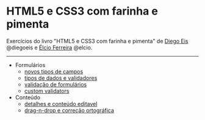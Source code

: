 # HTML5 e CSS3 com farinha e pimenta
Exercícios do livro "HTML5 e CSS3 com farinha e pimenta" de [Diego Eis](https://github.com/diegoeis) @diegoeis e [Élcio Ferreira](https://github.com/elcio) @elcio.

---

- Formulários
    - [novos tipos de campos](https://github.com/codigocafe/html5_e_css3-com_farinha_e_pimenta/blob/master/docs/novos-tipos-de-campos.md)
    - [tipos de dados e validadores](https://github.com/codigocafe/html5_e_css3-com_farinha_e_pimenta/blob/master/docs/tipos-de-dados-e-validadores.md)
    - [validação de formulários](https://github.com/codigocafe/html5_e_css3-com_farinha_e_pimenta/blob/master/docs/validacao-de-formulario.md)
    - [custom validators](https://github.com/codigocafe/html5_e_css3-com_farinha_e_pimenta/blob/master/docs/custom-validators.md)
- Conteúdo
    - [detalhes e conteúdo editavel](https://github.com/codigocafe/html5_e_css3-com_farinha_e_pimenta/blob/master/docs/detalhes-e-conteudo-editavel.md)
    - [drag-n-drop e correção ortográfica](https://github.com/codigocafe/html5_e_css3-com_farinha_e_pimenta/blob/master/docs/drag-n-drop-e-correcao-ortografica.md)